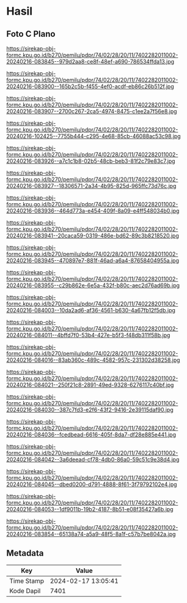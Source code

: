 # Hasil

## Foto C Plano

https://sirekap-obj-formc.kpu.go.id/b270/pemilu/pdpr/74/02/28/20/11/7402282011002-20240216-083845--979d2aa8-ce8f-48ef-a690-786534ffda13.jpg

https://sirekap-obj-formc.kpu.go.id/b270/pemilu/pdpr/74/02/28/20/11/7402282011002-20240216-083900--165b2c5b-f455-4ef0-acdf-eb86c26b512f.jpg

https://sirekap-obj-formc.kpu.go.id/b270/pemilu/pdpr/74/02/28/20/11/7402282011002-20240216-083907--2700c267-2ca5-4974-8475-c1ee2a7f56e8.jpg

https://sirekap-obj-formc.kpu.go.id/b270/pemilu/pdpr/74/02/28/20/11/7402282011002-20240216-102425--7755b444-c295-4e68-85cb-46088ac53c98.jpg

https://sirekap-obj-formc.kpu.go.id/b270/pemilu/pdpr/74/02/28/20/11/7402282011002-20240216-083926--a7c1c1b8-02b5-48cb-beb3-81f2c79e83c7.jpg

https://sirekap-obj-formc.kpu.go.id/b270/pemilu/pdpr/74/02/28/20/11/7402282011002-20240216-083927--18306571-2a34-4b95-825d-965ffc73d76c.jpg

https://sirekap-obj-formc.kpu.go.id/b270/pemilu/pdpr/74/02/28/20/11/7402282011002-20240216-083936--464d773a-e454-409f-8a09-e4ff548034b0.jpg

https://sirekap-obj-formc.kpu.go.id/b270/pemilu/pdpr/74/02/28/20/11/7402282011002-20240216-083941--20caca59-0319-486e-bd62-89c3b8218520.jpg

https://sirekap-obj-formc.kpu.go.id/b270/pemilu/pdpr/74/02/28/20/11/7402282011002-20240216-083945--470897e7-881f-46ad-a6a4-87658404955a.jpg

https://sirekap-obj-formc.kpu.go.id/b270/pemilu/pdpr/74/02/28/20/11/7402282011002-20240216-083955--c29b862e-6e5a-432f-b80c-aec2d76ad69b.jpg

https://sirekap-obj-formc.kpu.go.id/b270/pemilu/pdpr/74/02/28/20/11/7402282011002-20240216-084003--10da2ad6-af36-4561-b630-4a67fb12f5db.jpg

https://sirekap-obj-formc.kpu.go.id/b270/pemilu/pdpr/74/02/28/20/11/7402282011002-20240216-084011--4bffd7f0-53b4-427e-b5f3-f48db311f58b.jpg

https://sirekap-obj-formc.kpu.go.id/b270/pemilu/pdpr/74/02/28/20/11/7402282011002-20240216-084016--83ab360c-489c-4582-957c-231302d38258.jpg

https://sirekap-obj-formc.kpu.go.id/b270/pemilu/pdpr/74/02/28/20/11/7402282011002-20240216-084021--250f21c8-2891-49ed-9328-6276117c40bf.jpg

https://sirekap-obj-formc.kpu.go.id/b270/pemilu/pdpr/74/02/28/20/11/7402282011002-20240216-084030--387c7fd3-e2f6-43f2-9416-2e39115daf90.jpg

https://sirekap-obj-formc.kpu.go.id/b270/pemilu/pdpr/74/02/28/20/11/7402282011002-20240216-084036--fcedbead-6616-405f-8da7-df28e885e441.jpg

https://sirekap-obj-formc.kpu.go.id/b270/pemilu/pdpr/74/02/28/20/11/7402282011002-20240216-084042--3a6deead-cf78-4db0-86a0-59c51c9e38d4.jpg

https://sirekap-obj-formc.kpu.go.id/b270/pemilu/pdpr/74/02/28/20/11/7402282011002-20240216-084045--dbed0200-d791-4888-8f61-3f79792102e4.jpg

https://sirekap-obj-formc.kpu.go.id/b270/pemilu/pdpr/74/02/28/20/11/7402282011002-20240216-084053--1df9011b-19b2-4187-8b51-e08f35427a6b.jpg

https://sirekap-obj-formc.kpu.go.id/b270/pemilu/pdpr/74/02/28/20/11/7402282011002-20240216-083854--65138a74-a5a9-48f5-8a1f-c57b7be8042a.jpg


## Metadata

| Key        | Value               |
| ---------- | ------------------- |
| Time Stamp | 2024-02-17 13:05:41 |
| Kode Dapil | 7401                |



